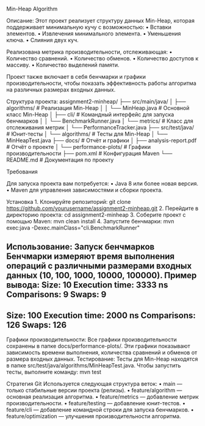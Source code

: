 Min-Heap Algorithm

Описание:
Этот проект реализует структуру данных Min-Heap, которая поддерживает минимальную кучу с возможностью:
	•	Вставки элементов.
	•	Извлечения минимального элемента.
	•	Уменьшения ключа.
	•	Слияния двух куч.

Реализована метрика производительности, отслеживающая:
	•	Количество сравнений.
	•	Количество обменов.
	•	Количество доступов к массиву.
	•	Количество выделений памяти.

Проект также включает в себя бенчмарки и графики производительности, чтобы показать эффективность работы алгоритма на различных размерах входных данных.

Структура проекта:
assignment2-minheap/
├── src/main/java/
│   ├── algorithms/          # Реализация Min-Heap
│   │   └── MinHeap.java     # Основной класс Min-Heap
│   ├── cli/                 # Командный интерфейс для запуска бенчмарков
│   │   └── BenchmarkRunner.java
│   └── metrics/             # Класс для отслеживания метрик
│       └── PerformanceTracker.java
├── src/test/java/           # Юнит-тесты
│   └── algorithms/          # Тесты для Min-Heap
│       └── MinHeapTest.java
├── docs/                    # Отчёт и графики
│   ├── analysis-report.pdf  # Отчёт о проекте
│   └── performance-plots/   # Графики производительности
├── pom.xml                  # Конфигурация Maven
└── README.md                # Документация по проекту

Требования

Для запуска проекта вам потребуется:
	•	Java 8 или более новая версия.
	•	Maven для управления зависимостями и сборки проекта.

Установка
	1.	Клонируйте репозиторий: git clone https://github.com/yourusername/assignment2-minheap.git
  2.	Перейдите в директорию проекта: cd assignment2-minheap
  3.	Соберите проект с помощью Maven: mvn clean install
  4.	Запустите бенчмарки: mvn exec:java -Dexec.mainClass="cli.BenchmarkRunner"


Использование:
Запуск бенчмарков
Бенчмарки измеряют время выполнения операций с различными размерами входных данных (10, 100, 1000, 10000, 100000).
Пример вывода:
Size: 10
Execution time: 3333 ns
Comparisons: 9
Swaps: 9
-------------------------
Size: 100
Execution time: 2000 ns
Comparisons: 126
Swaps: 126
-------------------------

Графики производительности:
Все графики производительности сохранены в папке docs/performance-plots/. Эти графики показывают зависимость времени выполнения, количества сравнений и обменов от размера входных данных.
Тестирование:
Тесты для Min-Heap находятся в папке src/test/java/algorithms/MinHeapTest.java.
Чтобы запустить тесты, выполните команду: mvn test

Стратегия Git
Используется следующая структура веток:
	•	main — только стабильные версии проекта (релизы).
	•	feature/algorithm — основная реализация алгоритма.
	•	feature/metrics — добавление метрик производительности.
	•	feature/testing — добавление юнит-тестов.
	•	feature/cli — добавление командной строки для запуска бенчмарков.
	•	feature/optimization — улучшения производительности алгоритма.
